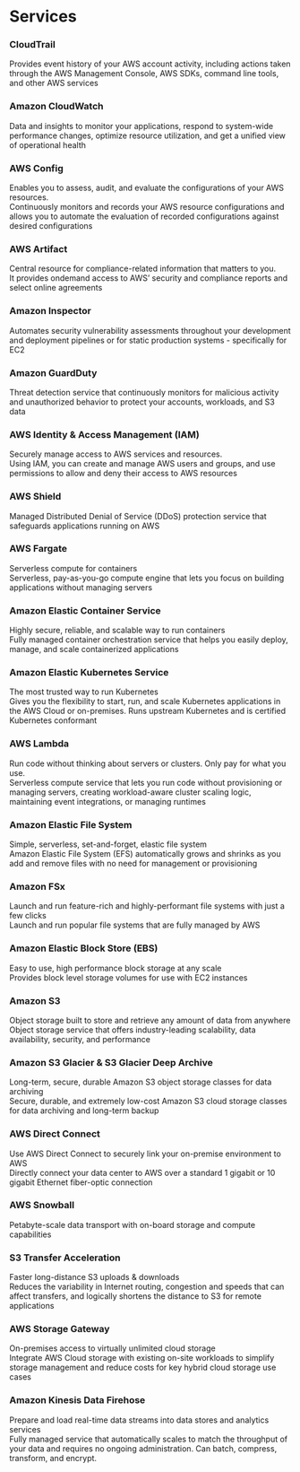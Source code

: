 # Services

### CloudTrail
Provides event history of your AWS account activity, including actions taken through the AWS Management Console, AWS SDKs, command line tools, and other AWS services 

### Amazon CloudWatch  
Data and insights to monitor your applications, respond to system-wide performance changes, optimize resource utilization, and get a unified view of operational health

### AWS Config  
Enables you to assess, audit, and evaluate the configurations of your AWS resources.  
Continuously monitors and records your AWS resource configurations and allows you to automate the evaluation of recorded configurations against desired configurations

### AWS Artifact 
Central resource for compliance-related information that matters to you.  
It provides ondemand access to AWS’ security and compliance reports and select online agreements  

### Amazon Inspector   
Automates security vulnerability assessments throughout your development and deployment pipelines or for static production systems - specifically for EC2

### Amazon GuardDuty 
Threat detection service that continuously monitors for malicious activity and unauthorized behavior to protect your accounts, workloads, and S3 data

### AWS Identity & Access Management (IAM)
Securely manage access to AWS services and resources.  
Using IAM, you can create and manage AWS users and groups, and use permissions to allow and deny their access to AWS resources  

### AWS Shield 
Managed Distributed Denial of Service (DDoS) protection service that safeguards applications running on AWS  

### AWS Fargate 
Serverless compute for containers  
Serverless, pay-as-you-go compute engine that lets you focus on building applications without managing servers  

### Amazon Elastic Container Service   
Highly secure, reliable, and scalable way to run containers  
Fully managed container orchestration service that helps you easily deploy, manage, and scale containerized applications  

### Amazon Elastic Kubernetes Service 
The most trusted way to run Kubernetes  
Gives you the flexibility to start, run, and scale Kubernetes applications in the AWS Cloud or on-premises. Runs upstream Kubernetes and is certified Kubernetes conformant  
 
### AWS Lambda 
Run code without thinking about servers or clusters. Only pay for what you use.  
Serverless compute service that lets you run code without provisioning or managing servers, creating workload-aware cluster scaling logic, maintaining event integrations, or managing runtimes  

### Amazon Elastic File System 
Simple, serverless, set-and-forget, elastic file system  
Amazon Elastic File System (EFS) automatically grows and shrinks as you add and remove files with no need for management or provisioning  

### Amazon FSx 
Launch and run feature-rich and highly-performant file systems with just a few clicks  
Launch and run popular file systems that are fully managed by AWS  

### Amazon Elastic Block Store (EBS)
Easy to use, high performance block storage at any scale  
Provides block level storage volumes for use with EC2 instances  

### Amazon S3
Object storage built to store and retrieve any amount of data from anywhere  
Object storage service that offers industry-leading scalability, data availability, security, and performance  

### Amazon S3 Glacier & S3 Glacier Deep Archive  
Long-term, secure, durable Amazon S3 object storage classes for data archiving  
Secure, durable, and extremely low-cost Amazon S3 cloud storage classes for data archiving and long-term backup  

### AWS Direct Connect
Use AWS Direct Connect to securely link your on-premise environment to AWS  
Directly connect your data center to AWS over a standard 1 gigabit or 10 gigabit Ethernet fiber-optic connection

### AWS Snowball
Petabyte-scale data transport with on-board storage and compute capabilities  

### S3 Transfer Acceleration
Faster long-distance S3 uploads & downloads  
Reduces the variability in Internet routing, congestion and speeds that can affect transfers, and logically shortens the distance to S3 for remote applications  

### AWS Storage Gateway
On-premises access to virtually unlimited cloud storage  
Integrate AWS Cloud storage with existing on-site workloads to simplify storage management and reduce costs for key hybrid cloud storage use cases  

### Amazon Kinesis Data Firehose
Prepare and load real-time data streams into data stores and analytics services  
Fully managed service that automatically scales to match the throughput of your data and requires no ongoing administration. Can batch, compress, transform, and encrypt.   
